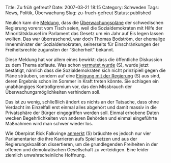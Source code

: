 Title: Zu früh gefreut?
Date: 2007-03-21 18:15
Category: Schweden
Tags: News, Politik, Überwachung
Slug: zu-frueh-gefreut
Status: published

Neulich kam die
[Meldung](http://www.fiket.de/2007/03/14/ueberwachung-gescheitert/),
dass die [Überwachungspläne](http://www.fiket.de/tag/%C3%9Cberwachung)
der schwedischen Regierung vorerst vom Tisch seien, weil die
Sozialdemokraten mit Hilfe der Minoritätsklausel im Parlament das Gesetz
um ein Jahr auf Eis legen lassen wollten. Das war überraschend, war doch
Thomas Bodström, der ehemalige Innenminister der Sozialdemokraten,
seinerseits für Einschränkungen der Freiheitsrechte zugunsten der
“Sicherheit” bekannt.

Diese Meldung hat vor allem eines bewirkt: dass die öffentliche
Diskussion zu dem Thema abflaute. Was schon [vermutet
wurde](http://www.falkvinge.com/2007/03/oscar-har-rtt-jag-hade-fel.html)
(S), wurde jetzt bestätigt, nämlich dass die Sozialdemokraten sich nicht
prinzipiell gegen die Pläne sträuben, sondern auf eine [Einigung mit der
Regierung](http://www.svd.se/dynamiskt/inrikes/did_14859830.asp) (S) aus
sind, deren Ergebnis schon im Sommer in Kraft treten könnte. Sie
schlagen ein unabhängiges Kontrollgremium vor, das den Missbrauch der
Überwachungsmöglichkeiten verhindern soll.

Das ist zu wenig, schließlich ändert es nichts an der Tatsache, dass
ohne Verdacht im Einzelfall erst einmal alles abgehört und damit massiv
in die Privatsphäre der Bürger eingegriffen werden soll. Einmal erhobene
Daten wecken Begehrlichkeiten von anderen Behörden und einmal
eingeführte Maßnahmen wird man schwer wieder los.

Wie Oberpirat Rick Falkvinge
[anmerkt](http://www.falkvinge.com/2007/03/fyra-avhopp-kan-rdda-demokratins.html)
(S) bräuchte es jedoch nur vier Parlamentarier die ihre Karrieren aufs
Spiel setzen und aus der Regierungskoalition dissertieren, um die
grundlegenden Freiheiten in der offenen und demokratischen Gesellschaft
zu verteidigen. Eine leider ziemlich unwahrscheinliche Hoffnung.

